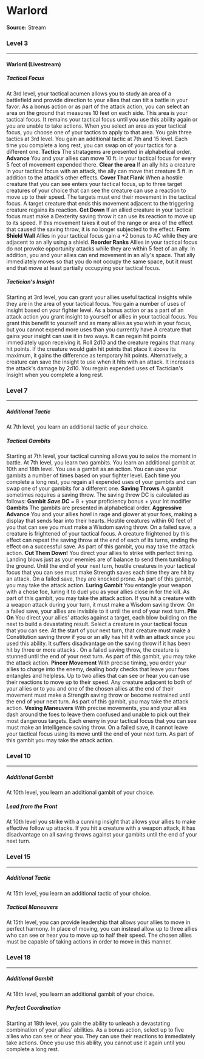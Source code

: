 # Warlord

**Source:** Stream


### Level 3
---
#### Warlord (Livestream)

##### **Tactical Focus**
At 3rd level, your tactical acumen allows you to study an area of a battlefield and provide direction to your allies that can tilt a battle in your favor.
As a bonus action or as part of the attack action, you can select an area on the ground that measures 10 feet on each side. This area is your tactical focus. It remains your tactical focus until you use this ability again or you are unable to take actions.
When you select an area as your tactical focus, you choose one of your tactics to apply to that area. You gain three tactics at 3rd level. You gain an additional tactic at 7th and 15 level. Each time you complete a long rest, you can swap on of your tactics for a different one.
**Tactics**
The stratagems are presented in alphabetical order.
**Advance**
You and your allies can move 10 ft. in your tactical focus for every 5 feet of movement expended there.
**Clear the area**
If an ally hits a creature in your tactical focus with an attack, the ally can move that creature 5 ft. in addition to the attack's other effects.
**Cover That Flank**
When a hostile creature that you can see enters your tactical focus, up to three target creatures of your choice that can see the creature can use a reaction to move up to their speed. The targets must end their movement in the tactical focus. A target creature that ends this movement adjacent to the triggering creature regains its reaction.
**Get Down**
If an allied creature in your tactical focus must make a Dexterity saving throw it can use its reaction to move up to its speed. If this movement takes it out of the range or area of the effect that caused the saving throw, it is no longer subjected to the effect.
**Form Shield Wall**
Allies in your tactical focus gain a +2 bonus to AC while they are adjacent to an ally using a shield.
**Reorder Ranks**
Allies in your tactical focus do not provoke opportunity attacks while they are within 5 feet of an ally. In addition, you and your allies can end movement in an ally's space. That ally immediately moves so that you do not occupy the same space, but it must end that move at least partially occupying your tactical focus.

##### **Tactician's Insight**
Starting at 3rd level, you can grant your allies useful tactical insights while they are in the area of your tactical focus.
You gain a number of uses of insight based on your fighter level.
As a bonus action or as a part of an attack action you grant insight to yourself or allies in your tactical focus. You grant this benefit to yourself and as many allies as you wish in your focus, but you cannot expend more uses than you currently have
A creature that gains your insight can use it in two ways. It can regain hit points immediately upon receiving it. Roll 2d10 and the creature regains that many hit points. If the creature would gain hit points that place it above its maximum, it gains the difference as temporary hit points.
Alternatively, a creature can save the insight to use when it hits with an attack. It increases the attack's damage by 2d10.
You regain expended uses of Tactician's Insight when you complete a long rest.

### Level 7
---
##### **Additional Tactic**
At 7th level, you learn an additional tactic of your choice.

##### **Tactical Gambits**
Starting at 7th level, your tactical cunning allows you to seize the moment in battle.
At 7th level, you learn two gambits. You learn an additional gambit at 10th and 18th level.
You use a gambit as an action. You can use your gambits a number of times based on your fighter level.
Each time you complete a long rest, you regain all expended uses of your gambits and can swap one of your gambits for a different one.
**Saving Throws**
A gambit sometimes requires a saving throw. The saving throw DC is calculated as follows:
**Gambit**
***Save DC*** = 8 + your proficiency bonus + your Int modifier
**Gambits**
The gambits are presented in alphabetical order.
**Aggressive Advance**
You and your allies howl in rage and glower at your foes, making a display that sends fear into their hearts.
Hostile creatures within 60 feet of you that can see you must make a Wisdom saving throw. On a failed save, a creature is frightened of your tactical focus. A creature frightened by this effect can repeat the saving throw at the end of each of its turns, ending the effect on a successful save. As part of this gambit, you may take the attack action.
**Cut Them Down!**
You direct your allies to strike with perfect timing. Landing blows just as your enemies are of balance to send them tumbling to the ground.
Until the end of your next turn, hostile creatures in your tactical focus that you can see must make Strength saves each time they are hit by an attack. On a failed save, they are knocked prone. As part of this gambit, you may take the attack action.
**Luring Gambit**
You entangle your weapon with a chose foe, luring it to duel you as your allies close in for the kill.
As part of this gambit, you may take the attack action. If you hit a creature with a weapon attack during your turn, it must make a Wisdom saving throw. On a failed save, your allies are invisible to it until the end of your next turn.
**Pile On**
You direct your allies' attacks against a target, each blow building on the next to build a devastating result. Select a creature in your tactical focus that you can see. At the start of your next turn, that creature must make a Constitution saving throw if you or an ally has hit it with an attack since you used this ability. It suffers disadvantage on the saving throw if it has been hit by three or more attacks . On a failed saving throw, the creature is stunned until the end of your next turn.
As part of this gambit, you may take the attack action.
**Pincer Movement**
With precise timing, you order your allies to charge into the enemy, dealing body checks that leave your foes entangles and helpless.
Up to two allies that can see or hear you can use their reactions to move up to their speed. Any creature adjacent to both of your allies or to you and one of the chosen allies at the end of their movement must make a Strength saving throw or become restrained until the end of your next turn. As part of this gambit, you may take the attack action.
**Vexing Maneuvers**
With precise movements, you and your allies dash around the foes to leave them confused and unable to pick out their most dangerous targets.
Each enemy in your tactical focus that you can see must make an Intelligence saving throw. On a failed save, it cannot leave your tactical focus using its move until the end of your next turn. As part of this gambit you may take the attack action.

### Level 10
---
##### **Additional Gambit**
At 10th level, you learn an additional gambit of your choice.

##### **Lead from the Front**
At 10th level you strike with a cunning insight that allows your allies to make effective follow up attacks.
If you hit a creature with a weapon attack, it has disadvantage on all saving throws against your gambits until the end of your next turn.

### Level 15
---
##### **Additional Tactic**
At 15th level, you learn an additional tactic of your choice.

##### **Tactical Maneuvers**
At 15th level, you can provide leadership that allows your allies to move in perfect harmony.
In place of moving, you can instead allow up to three allies who can see or hear you to move up to half their speed. The chosen allies must be capable of taking actions in order to move in this manner.

### Level 18
---
##### **Additional Gambit**
At 18th level, you learn an additional gambit of your choice.

##### **Perfect Coordination**
Starting at 18th level, you gain the ability to unleash a devastating combination of your allies' abilities. As a bonus action, select up to five allies who can see or hear you. They can use their reactions to immediately take actions.
Once you use this ability, you cannot use it again until you complete a long rest.